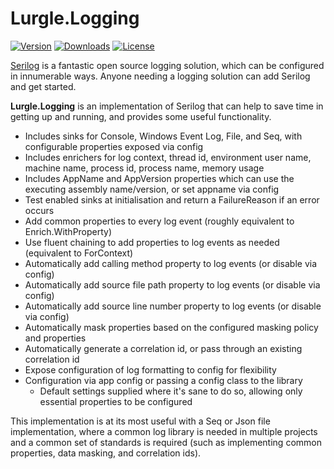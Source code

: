 # Lurgle.Logging

[![Version](https://img.shields.io/nuget/v/Lurgle.Logging?style=plastic)](https://www.nuget.org/packages/Lurgle.Logging)
[![Downloads](https://img.shields.io/nuget/dt/Lurgle.Logging?style=plastic)](https://www.nuget.org/packages/Lurgle.Logging)
[![License](https://img.shields.io/github/license/MattMofDoom/Lurgle.Logging?style=plastic)](https://github.com/MattMofDoom/Lurgle.Logging/blob/dev/LICENSE)

[Serilog](https://serilog.net/) is a fantastic open source logging solution, which can be configured in innumerable ways. Anyone needing a logging solution can add Serilog and get started.

**Lurgle.Logging** is an implementation of Serilog that can help to save time in getting up and running, and provides some useful functionality.

- Includes sinks for Console, Windows Event Log, File, and Seq, with configurable properties exposed via config
- Includes enrichers for log context, thread id, environment user name, machine name, process id, process name, memory usage
- Includes AppName and AppVersion properties which can use the executing assembly name/version, or set appname via config
- Test enabled sinks at initialisation and return a FailureReason if an error occurs
- Add common properties to every log event (roughly equivalent to Enrich.WithProperty) 
- Use fluent chaining to add properties to log events as needed (equivalent to ForContext)
- Automatically add calling method property to log events (or disable via config)
- Automatically add source file path property to log events (or disable via config)
- Automatically add source line number property to log events (or disable via config)
- Automatically mask properties based on the configured masking policy and properties
- Automatically generate a correlation id, or pass through an existing correlation id
- Expose configuration of log formatting to config for flexibility
- Configuration via app config or passing a config class to the library
  - Default settings supplied where it's sane to do so, allowing only essential properties to be configured

This implementation is at its most useful with a Seq or Json file implementation, where a common log library is needed in multiple projects and a common set of standards is required (such as implementing common properties, data masking, and correlation ids).
